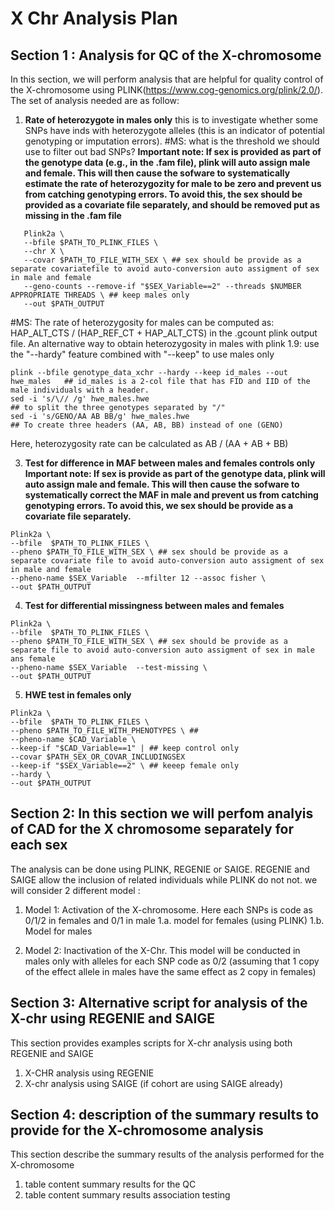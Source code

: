 # X Chr Analysis Plan

## Section 1 : Analysis for QC of the X-chromosome

In this section, we will perform analysis that are helpful for quality control of the X-chromosome using PLINK(https://www.cog-genomics.org/plink/2.0/). The set of analysis needed are as follow: 
1. **Rate of heterozygote in males only** this is to investigate whether some SNPs have inds with heterozygote alleles (this is an indicator of potential genotyping or imputation errors). #MS: what is the threshold we should use to filter out bad SNPs?
   **Important note: If sex is provided as part of the genotype data (e.g., in the .fam file), plink will auto assign male and female. This will then cause the sofware to systematically estimate the rate of heterozygozity for male to be zero and prevent us from catching genotyping errors. To avoid this, the sex should be provided as a covariate file separately, and should be removed put as missing in the .fam file** 

```
   Plink2a \
   --bfile $PATH_TO_PLINK_FILES \
   --chr X \
   --covar $PATH_TO_FILE_WITH_SEX \ ## sex should be provide as a separate covariatefile to avoid auto-conversion auto assigment of sex in male and female
   --geno-counts --remove-if "$SEX_Variable==2" --threads $NUMBER APPROPRIATE THREADS \ ## keep males only 
   --out $PATH_OUTPUT
```
#MS: 
The rate of heterozygosity for males can be computed as: HAP_ALT_CTS / (HAP_REF_CT + HAP_ALT_CTS) in the .gcount plink output file.
An alternative way to obtain heterozygosity in males with plink 1.9: use the "--hardy" feature combined with "--keep" to use males only
```
plink --bfile genotype_data_xchr --hardy --keep id_males --out hwe_males   ## id_males is a 2-col file that has FID and IID of the male individuals with a header. 
sed -i 's/\// /g' hwe_males.hwe                                            ## to split the three genotypes separated by "/"
sed -i 's/GENO/AA AB BB/g' hwe_males.hwe                                   ## To create three headers (AA, AB, BB) instead of one (GENO)
```
Here, heterozygosity rate can be calculated as AB / (AA + AB + BB)

   
3. **Test for difference in MAF between males and females controls only**
    **Important note: If sex is provide as part of the genotype data, plink will auto assign male and female. This will then cause the sofware to systematically correct the MAF in male and prevent us from catching genotyping errors. To avoid this, we sex should be provide as a covariate file separately.** 

```
Plink2a \
--bfile  $PATH_TO_PLINK_FILES \
--pheno $PATH_TO_FILE_WITH_SEX \ ## sex should be provide as a separate covariate file to avoid auto-conversion auto assigment of sex in male and female
--pheno-name $SEX_Variable  --mfilter 12 --assoc fisher \
--out $PATH_OUTPUT
```

4. **Test for differential missingness between males and females**

```
Plink2a \
--bfile  $PATH_TO_PLINK_FILES \
--pheno $PATH_TO_FILE_WITH_SEX \ ## sex should be provide as a separate file to avoid auto-conversion auto assigment of sex in male ans female
--pheno-name $SEX_Variable  --test-missing \
--out $PATH_OUTPUT
```

5. **HWE test in females only**
   
```
Plink2a \
--bfile  $PATH_TO_PLINK_FILES \
--pheno $PATH_TO_FILE_WITH_PHENOTYPES \ ##
--pheno-name $CAD_Variable \
--keep-if "$CAD_Variable==1" | ## keep control only
--covar $PATH_SEX_OR_COVAR_INCLUDINGSEX
--keep-if "$SEX_Variable==2" \ ## keeep female only
--hardy \
--out $PATH_OUTPUT 
```

## Section 2: In this section we will perfom analyis of CAD for the X chromosome separately for each sex
The analysis can be done using PLINK, REGENIE or SAIGE. REGENIE and SAIGE allow the inclusion of related individuals while PLINK do not not. we will consider 2 different model :
1. Model 1: Activation of the X-chromosome. Here each SNPs is code as  0/1/2 in females and 0/1 in male
1.a. model for females (using PLINK)
1.b. Model for males

2. Model 2: Inactivation of the X-Chr. This model will be conducted in males only with alleles for each SNP code as 0/2 (assuming that 1 copy of the effect allele in males have the same effect as 2 copy in females)
    

## Section 3: Alternative script for analysis of the X-chr using REGENIE and SAIGE
This section provides examples scripts for X-chr analysis using both REGENIE and SAIGE

1. X-CHR analysis using REGENIE
2. X-chr analysis using SAIGE (if cohort are using SAIGE already)


## Section 4: description of the summary results to provide for the X-chromosome analysis
This section describe the summary results of the analysis performed for the X-chromosome
1. table content summary results for the QC
2. table content summary results association testing
   

